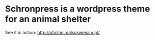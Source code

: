 # Schronpress is a wordpress theme for an animal shelter

See it in action: http://otozanimalsoswiecim.pl/